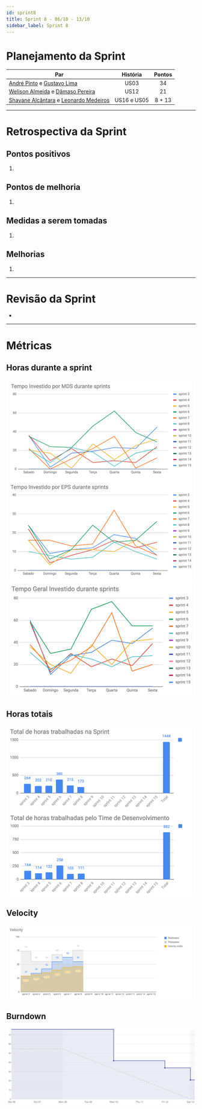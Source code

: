 ```yaml
---
id: sprint8
title: Sprint 8 - 06/10 - 13/10
sidebar_label: Sprint 8
---
```


# Planejamento da Sprint
|Par|História|Pontos|
|---|:------:|:----:|
|[André Pinto](https://github.com/andrelucax) e [Gustavo Lima](https://github.com/gustavolima00)|US03|34|
|[Welison Almeida](https://github.com/WelisonR) e [Dâmaso Pereira](https://github.com/juniopereirab)|US12|21|
|[Shayane Alcântara](https://github.com/shayanealcantara) e [Leonardo Medeiros](https://github.com/leomedeiros1)|US16 e US05|8 + 13|

-------------------------------------------------------------------------------
# Retrospectiva da Sprint
## Pontos positivos
1. 

## Pontos de melhoria
1. 

## Medidas a serem tomadas
1. 

## Melhorias
1. 

-------------------------------------------------------------------------------
# Revisão da Sprint
* 
-------------------------------------------------------------------------------
# Métricas
## Horas durante a sprint
![tempo-mds-8](assets/sprints/tempo-mds-8.png)
![tempo-eps-8](assets/sprints/tempo-eps-8.png)
![tempo-geral-8](assets/sprints/tempo-geral-8.png)

## Horas totais
![total-horas-8](assets/sprints/total-horas-8.png)
![total-horas-td-8](assets/sprints/total-horas-td-8.png)

## Velocity
![velocity-8](assets/sprints/velocity-8.png)

## Burndown
![burndown-8](assets/sprints/burndown-8.png)
